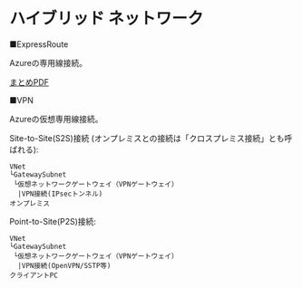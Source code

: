 # ハイブリッド ネットワーク

■ExpressRoute

Azureの専用線接続。

[まとめPDF](../AZ-500/pdf/mod2/ExpressRouteまとめ.pdf)

■VPN

Azureの仮想専用線接続。

Site-to-Site(S2S)接続 (オンプレミスとの接続は「クロスプレミス接続」とも呼ばれる):

```
VNet
└GatewaySubnet
 └仮想ネットワークゲートウェイ（VPNゲートウェイ）
  |VPN接続(IPsecトンネル)
オンプレミス
```

Point-to-Site(P2S)接続:

```
VNet
└GatewaySubnet
 └仮想ネットワークゲートウェイ（VPNゲートウェイ）
  |VPN接続(OpenVPN/SSTP等)
クライアントPC
```
